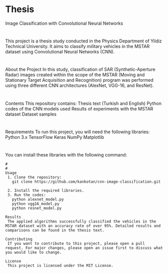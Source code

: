 # Thesis
Image Classification with Convolutional Neural Networks
#
#
This project is a thesis study conducted in the Physics Department of Yildiz Technical University. It aims to classify military vehicles in the MSTAR dataset using Convolutional Neural Networks (CNN).
#
#
About the Project
 In this study, classification of SAR (Synthetic-Aperture Radar) images created within the scope of the MSTAR (Moving and Stationary Target Acquisition and Recognition) program was performed using three different CNN architectures (AlexNet, VGG-16, and ResNet).
#
#
Contents
 This repository contains:
   Thesis text (Turkish and English)
   Python codes of the CNN models used
   Results of experiments with the MSTAR dataset
   Dataset samples
# 
# 
Requirements
 To run this project, you will need the following libraries:
   Python 3.x
   TensorFlow
   Keras
   NumPy
   Matplotlib
#
#
You can install these libraries with the following command:
```   pip install tensorflow keras numpy matplotlib
#
#
Usage
 1. Clone the repository:
   git clone https://github.com/kankotan/cnn-image-classification.git

 2. Install the required libraries.
 3. Run the codes:
   python alexnet_model.py
   python vgg16_model.py
   python resnet_model.py
```
```
Results
 The applied algorithms successfully classified the vehicles in the MSTAR dataset with an accuracy rate of over 95%. Detailed results and comparisons can be found in the thesis text.
```  
```  
Contributing
 If you want to contribute to this project, please open a pull request. For major changes, please open an issue first to discuss what you would like to change.
```  
```  
License
 This project is licensed under the MIT License.
```
```
